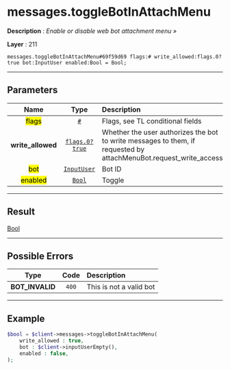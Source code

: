 # messages.toggleBotInAttachMenu

**Description** : *Enable or disable web bot attachment menu &raquo;*

**Layer** : 211

```tl
messages.toggleBotInAttachMenu#69f59d69 flags:# write_allowed:flags.0?true bot:InputUser enabled:Bool = Bool;
```

---

## Parameters

| Name | Type | Description |
| :---: | :---: | :--- |
| <mark>flags</mark> | [`#`](type/#) | Flags, see TL conditional fields |
| **write_allowed** | [`flags.0?true`](type/true) | Whether the user authorizes the bot to write messages to them, if requested by attachMenuBot.request_write_access |
| <mark>bot</mark> | [`InputUser`](type/InputUser) | Bot ID |
| <mark>enabled</mark> | [`Bool`](type/Bool) | Toggle |

---

## Result

[Bool](type/Bool)

---

## Possible Errors

| Type | Code | Description |
| :---: | :---: | :--- |
| **BOT_INVALID** | `400` | This is not a valid bot |

---

## Example

```php
$bool = $client->messages->toggleBotInAttachMenu(
	write_allowed : true,
	bot : $client->inputUserEmpty(),
	enabled : false,
);
```